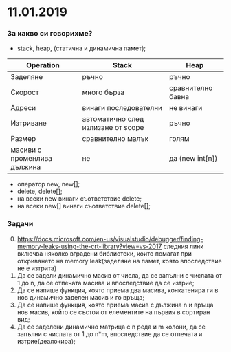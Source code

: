 # 11.01.2019

### За какво си говорихме?
* stack, heap, (статична и динамична памет);


| Operation | Stack                              | Heap              |
|-----------|------------------------------------|-------------------|
| Заделяне  | ръчно                              | ръчно             |
| Скорост   | много бърза                        | сравнително бавна |
| Адреси    | винаги последователни              | не винаги         |
| Изтриване | автоматично след излизане от scope | ръчно             |
| Размер    | сравнително малък                  | голям             |
| масиви с променлива дължина | не               | да (new int[n])  |



* оператор new, new[];
* delete, delete[];
* на всеки new винаги съответствие delete;
* на всеки new[] винаги съответствие delete[];

### Задачи
0. https://docs.microsoft.com/en-us/visualstudio/debugger/finding-memory-leaks-using-the-crt-library?view=vs-2017 следния линк включва няколко вградени библиотеки, които помагат при откриването на memory leak(заделяне на памет, която впоследствие не е изтрита)
1. Да се задели динамично масив от числа, да се запълни с числата от 1 до n, да се отпечата масива и впоследствие да се изтрие;
2. Да се напише функция, която приема два масива, конкатенира ги в нов динамично заделен масив и го връща;
3. Да се напише функция, която приема масив с дължина n и връща нов масив, който се състои от елементите на първия в сортиран вид;
4. Да се заделени динамично матрица с n реда и m колони, да се запълни с числата от 1 до n*m, впоследствие да се отпечата и изтрие(деалокира);

